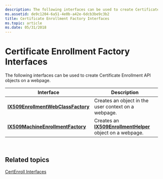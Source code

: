 ```yaml
---
description: The following interfaces can be used to create Certificate Enrollment API objects on a webpage.
ms.assetid: de9c1204-6a51-4e0b-a42e-6dcb3be9c3b2
title: Certificate Enrollment Factory Interfaces
ms.topic: article
ms.date: 05/31/2018
---
```


# Certificate Enrollment Factory Interfaces

The following interfaces can be used to create Certificate Enrollment API objects on a webpage.



| Interface                                                                | Description                                                                            |
|--------------------------------------------------------------------------|----------------------------------------------------------------------------------------|
| [**IX509EnrollmentWebClassFactory**](/windows/desktop/api/CertEnroll/nn-certenroll-ix509enrollmentwebclassfactory) | Creates an object in the user context on a webpage.                                    |
| [**IX509MachineEnrollmentFactory**](/windows/desktop/api/Certenroll/nn-certenroll-ix509machineenrollmentfactory)   | Creates an [**IX509EnrollmentHelper**](/windows/desktop/api/Certenroll/nn-certenroll-ix509enrollmenthelper) object on a webpage. |



 

## Related topics

<dl> <dt>

[CertEnroll Interfaces](certenroll-interfaces.md)
</dt> </dl>

 

 



